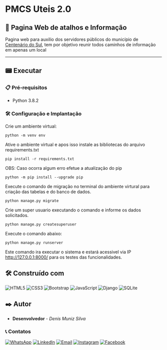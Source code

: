 # PMCS Uteis 2.0
## 🚀 Pagina Web de atalhos e Informação 

Pagina web para auxilio dos servidores públicos do município de [Centenário do Sul](https://www.centenariodosul.pr.gov.br/), tem por objetivo reunir todos caminhos de informação em apenas um local


<hr>

## 📟 Executar
### 📋 Pré-requisitos
* Python 3.8.2

### 🛠️ Configuração e Implantação
Crie um ambiente virtual:
```
python -m venv env
```

Ative o ambiente virtual e apos isso instale as bibliotecas do arquivo requirements.txt
```
pip install -r requirements.txt
```

OBS: Caso ocorra algum erro efetue a atualização do pip
```
python -m pip install --upgrade pip
```

Execute o comando de migração no terminal do ambiente virtural para criação das tabelas e do banco de dados.
```
python manage.py migrate
```

Crie um super usuario executando o comando e informe os dados solicitados.
```
python manage.py createsuperuser
```

Execute o comando abaixo:
```
python manage.py runserver
```
Este comando ira executar o sistema e estará acessivel via IP http://127.0.0.1:8000/ para os testes das funcionalidades.


## 🛠️ Construído com

![HTML5](https://img.shields.io/badge/HTML5-E34F26?style=for-the-badge&logo=html5&logoColor=white)
![CSS3](https://img.shields.io/badge/CSS3-1572B6?style=for-the-badge&logo=css3&logoColor=white)
![Bootstrap](https://img.shields.io/badge/Bootstrap-563D7C?style=for-the-badge&logo=bootstrap&logoColor=white)
![JavaScript](https://img.shields.io/badge/JavaScript-F7DF1E?style=for-the-badge&logo=javascript&logoColor=black)
![Django](https://img.shields.io/badge/Django-092E20?style=for-the-badge&logo=django&logoColor=white)
![SQLite](https://img.shields.io/badge/SQLite-07405E?style=for-the-badge&logo=sqlite&logoColor=white)

## ✒️ Autor
* **Desenvolvedor** - *Denis Muniz Silva* 

### 📞 Contatos
[![WhatsApp](https://img.shields.io/badge/WhatsApp-25D366?style=for-the-badge&logo=whatsapp&logoColor=white)](https://api.whatsapp.com/send?phone=5543991038557) [![LinkedIn](https://img.shields.io/badge/LinkedIn-0077B5?style=for-the-badge&logo=linkedin&logoColor=white)](https://www.linkedin.com/in/denisms/) [![Email](https://img.shields.io/badge/Microsoft_Outlook-0078D4?style=for-the-badge&logo=microsoft-outlook&logoColor=white)](mailto:denis.m.s.777@hotmail.com?) [![Instagram](https://img.shields.io/badge/Instagram-E4405F?style=for-the-badge&logo=instagram&logoColor=white)](https://www.instagram.com/de.muniz/) 
[![Facebook](https://img.shields.io/badge/Facebook-1877F2?style=for-the-badge&logo=facebook&logoColor=white)](https://www.facebook.com/denisms3/) 